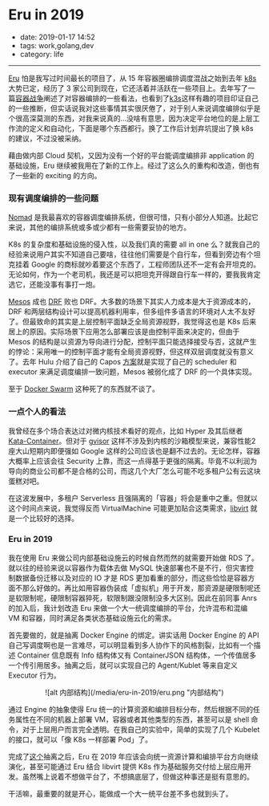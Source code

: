 # Eru in 2019

- date: 2019-01-17 14:52
- tags: work,golang,dev
- category: life

-------------------

[Eru](https://github.com/projecteru2/core) 怕是我写过时间最长的项目了，从 15 年容器圈编排调度混战之始到去年 [k8s](https://kubernetes.io/) 大势已定，经历了 3 家公司到现在，它还活着并活跃在一些项目上。去年写了一篇[容器战争](https://cmgs.me/life/container-war)阐述了对容器编排的一些看法，也看到了[k3s](https://github.com/ibuildthecloud/k3s)这样有趣的项目印证自己的一些推断，但实话说我对这些事情其实很厌倦了，对于别人来说调度编排似乎是个很高深莫测的东西，对我来说真的…没啥有意思，因为决定平台地位的是上层工作流的定义和自动化，下面是哪个东西都行。换了工作后计划弃坑提出了换 k8s 的建议，不过没被采纳。

藉由做内部 Cloud 契机，又因为没有一个好的平台能调度编排非 application 的基础设施，Eru 继续被我用在了新的工作上。经过了这么久的重构和改造，倒也有了一些新的 exciting 的方向。

### 现有调度编排的一些问题

[Nomad](https://www.nomadproject.io/) 是我最喜欢的容器调度编排系统，但很可惜，只有小部分人知道。比起它来说，其他的编排系统或多或少都有一些需要妥协的地方。

K8s 的复杂度和基础设施的侵入性，以及我们真的需要 all in one 么？就我自己的经验来说用户其实不知道自己要啥，往往他们需要是个自行车，但看到旁边有个坦克挂着 Google 的商标就吵着要这个东西了，工程师团队还不一定有会开坦克的。无论如何，作为一个老司机，我还是可以把坦克开得跟自行车一样的，要我我肯定选它，还能没事有事打一炮。

[Mesos](http://mesos.apache.org/) 成也 [DRF](https://people.eecs.berkeley.edu/~alig/papers/drf.pdf) 败也 DRF。大多数的场景下其实人力成本是大于资源成本的，DRF 和两层结构设计可以提高机器利用率，但多组件多语言的环境对人太不友好了。但最致命的其实是上层控制平面缺乏全局资源视野，我觉得这也是 K8s 后来居上的原因。实际场景下应用怎么部署应该是由控制平面来决定的，但由于 Mesos 的结构是以资源为导向进行分配，控制平面只能选择接受与否，这就产生的悖论：采用唯一的控制平面才能有全局资源视野，但这样双层调度就没有意义了。去年 Hulu 介绍了自己的 Capos [方案](https://cloud.tencent.com/developer/article/1165953)就是实现了自己的 scheduler 和 executor 来满足调度编排一致问题，Mesos 被弱化成了 DRF 的一个具体实现。

至于 [Docker Swarm](https://docs.docker.com/engine/swarm/) 这种死了的东西就不谈了。

### 一点个人的看法

我曾经在多个场合表达过对微内核技术看好的观点，比如 Hyper 及其后继者 [Kata-Container](https://katacontainers.io/)。但对于 [gvisor](https://github.com/google/gvisor) 这样不涉及到内核的沙箱模型来说，兼容性能2座大山短期内即便强如 Google 这样的公司应该也是翻不过去的。无论怎样，容器大概率上应该会往 Security 上靠，而这一点得基于更强的隔离。毕竟不以利润为导向的商业公司都不是合格的公司，而这几个大厂怎么可能不吃多租户公有云这块蛋糕对吧。

在这波发展中，多租户 Serverless 且强隔离的「容器」将会是重中之重。但就以这个时间点来说，我觉得反而 VirtualMachine 可能更加贴合这类需求，[libvirt](https://libvirt.org/) 就是一个比较好的选择。

### Eru in 2019

我在使用 Eru 来做公司内部基础设施云的时候自然而然的就需要开始做 RDS 了。就以往的经验来说以容器作为载体去做 MySQL 快速部署也不是不行，但灾害控制数据备份迁移以及对应的 IO 才是 RDS 更加看重的部分，而这些恰恰是容器方面不那么好做的。再比如用容器伪装成「虚拟机」用于开发，那资源是硬限制呢还是软限制呢，硬限制容器猝死，软限制跟没限制没多大区别。因此在前同事 Anrs 的加入后，我计划改造 Eru 来做一个大一统调度编排的平台，允许混布和混编 VM 和容器，同时满足各类状态基础设施云化的需求。

首先要做的，就是抽离 Docker Engine 的绑定。讲实话用 Docker Engine 的 API 自己写调度啊也是一言难尽，可以明显看到多人协作下的风格割裂，比如有一个描述 Container 信息既有 Info 结构体又有 ContainerJSON 结构体，一个传值居多一个传引用居多。抽离之后，就可以实现自己的 Agent/Kublet 等来自定义 Executor 行为。

<center>![alt 内部结构](/media/eru-in-2019/eru.png "内部结构")</center>

通过 Engine 的抽象使得 Eru 统一的计算资源和编排目标分布，然后根据不同的任务属性在不同的机器上部署 VM，容器或者其他类型的东西，甚至可以是 shell 命令，对于上层用户而言完全透明。在我自己的实验中，简单的实现了几个 Kubelet 的接口，就可以「像 K8s 一样部署 Pod」了。

完成了[这个](https://github.com/projecteru2/core/pull/69)抽离之后，Eru 在 2019 年应该会向统一资源计算和编排平台方向继续演化，甚至可能通过 Eru 结合 libvirt 提供 K8s 作为基础服务交付给上层应用开发。虽然嘴上说着不想做平台了，不想搞底层了，但做这种事还是挺有意思的。

干活嘛，最重要的就是开心，能做成一个大一统平台差不多也就到头了。
